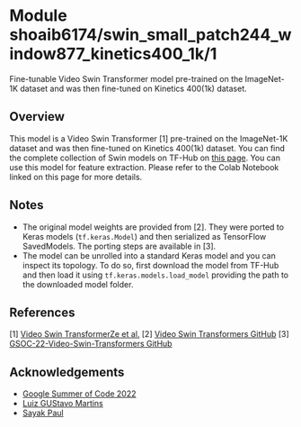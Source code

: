 # Module shoaib6174/swin_small_patch244_window877_kinetics400_1k/1
Fine-tunable Video Swin Transformer model pre-trained on the ImageNet-1K dataset and was then fine-tuned on Kinetics 400(1k) dataset.
<!-- asset-path: https://drive.google.com/drive/folders/1ZVbE5Dd2LxT8lDgNgtziyCB1RfbwzvDd/swin_small_patch244_window877_kinetics400_1k.tar.gz  -->
<!-- task: video-classification -->
<!-- network-architecture: video-swin-transformer -->
<!-- format: saved_model_2 -->
<!-- fine-tunable: true -->
<!-- colab: https://colab.research.google.com/drive/1McH0gP3UeD_fEMl4MyGM1vbLOFAS-3Vj -->
## Overview
This model is a Video Swin Transformer [1] pre-trained on the ImageNet-1K dataset and was then fine-tuned on Kinetics 400(1k) dataset. You can find the complete
collection of Swin models on TF-Hub on [this page](https://tfhub.dev/shoaib6174/collections/video-swin).
You can use this model for feature extraction. Please refer to
the Colab Notebook linked on this page for more details.
## Notes
* The original model weights are provided from [2]. They were ported to Keras models
(`tf.keras.Model`) and then serialized as TensorFlow SavedModels. The porting
steps are available in [3].
* The model can be unrolled into a standard Keras model and you can inspect its topology.
To do so, first download the model from TF-Hub and then load it using `tf.keras.models.load_model`
providing the path to the downloaded model folder.
## References
[1] [Video Swin TransformerZe et al.](https://arxiv.org/abs/2106.13230)
[2] [Video Swin Transformers GitHub](https://github.com/SwinTransformer/Video-Swin-Transformerr)
[3] [GSOC-22-Video-Swin-Transformers GitHub](https://github.com/shoaib6174/GSOC-22-Video-Swin-Transformers)

## Acknowledgements
* [Google Summer of Code 2022](https://summerofcode.withgoogle.com/)
* [Luiz GUStavo Martins](https://www.linkedin.com/in/luiz-gustavo-martins-64ab5891/)
* [Sayak Paul](https://www.linkedin.com/in/sayak-paul/)

